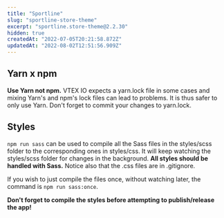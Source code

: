 ```yaml
---
title: "Sportline"
slug: "sportline-store-theme"
excerpt: "sportline.store-theme@2.2.30"
hidden: true
createdAt: "2022-07-05T20:21:58.872Z"
updatedAt: "2022-08-02T12:51:56.909Z"
---
```

## Yarn x npm

__Use Yarn not npm.__
VTEX IO expects a yarn.lock file in some cases and mixing Yarn's and npm's lock files can lead to problems.
It is thus safer to only use Yarn.
Don't forget to commit your changes to yarn.lock.

## Styles

`npm run sass` can be used to compile all the Sass files in the styles/scss folder to the corresponding ones in styles/css. It will keep watching the styles/scss folder for changes in the background.
__All styles should be handled with Sass.__
Notice also that the .css files are in .gitignore.

If you wish to just compile the files once, without watching later, the command is `npm run sass:once`.

__Don't forget to compile the styles before attempting to publish/release the app!__